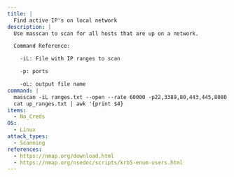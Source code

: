```yaml
---
title: |
  Find active IP's on local network
description: |
  Use masscan to scan for all hosts that are up on a network.

  Command Reference:

  	-iL: File with IP ranges to scan

  	-p: ports

  	-oL: output file name 
command: |
  masscan -iL ranges.txt --open --rate 60000 -p22,3389,80,443,445,8080 -oL up_ranges.txt
  cat up_ranges.txt | awk '{print $4}
items:
  - No_Creds
OS:
  - Linux
attack_types:
  - Scanning
references:
  - https://nmap.org/download.html
  - https://nmap.org/nsedoc/scripts/krb5-enum-users.html
---
```

